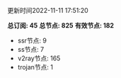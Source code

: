更新时间2022-11-11 17:51:20

**总订阅: 45**
**总节点: 825**
**有效节点: 182**
- ssr节点: 9
- ss节点: 7
- v2ray节点: 165
- trojan节点: 1
